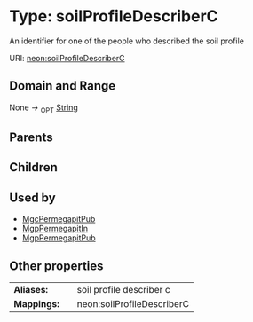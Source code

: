 
# Type: soilProfileDescriberC


An identifier for one of the people who described the soil profile

URI: [neon:soilProfileDescriberC](https://data.neonscience.org/soilProfileDescriberC)


## Domain and Range

None ->  <sub>OPT</sub> [String](types/String.md)

## Parents


## Children


## Used by

 * [MgcPermegapitPub](MgcPermegapitPub.md)
 * [MgpPermegapitIn](MgpPermegapitIn.md)
 * [MgpPermegapitPub](MgpPermegapitPub.md)

## Other properties

|  |  |  |
| --- | --- | --- |
| **Aliases:** | | soil profile describer c |
| **Mappings:** | | neon:soilProfileDescriberC |

